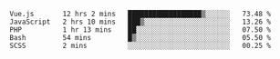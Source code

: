 <!--START_SECTION:waka-->

```text
Vue.js       12 hrs 2 mins   ██████████████████▒░░░░░░   73.48 %
JavaScript   2 hrs 10 mins   ███▒░░░░░░░░░░░░░░░░░░░░░   13.26 %
PHP          1 hr 13 mins    ██░░░░░░░░░░░░░░░░░░░░░░░   07.50 %
Bash         54 mins         █▒░░░░░░░░░░░░░░░░░░░░░░░   05.50 %
SCSS         2 mins          ░░░░░░░░░░░░░░░░░░░░░░░░░   00.25 %
```

<!--END_SECTION:waka-->
